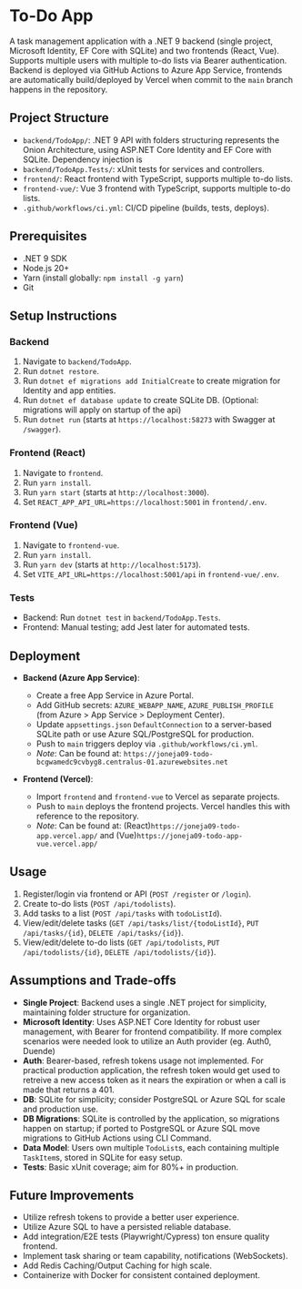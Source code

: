 # To-Do App

A task management application with a .NET 9 backend (single project, Microsoft Identity, EF Core with SQLite) and two frontends (React, Vue). Supports multiple users with multiple to-do lists via Bearer authentication. Backend is deployed via GitHub Actions to Azure App Service, frontends are automatically build/deployed by Vercel when commit to the `main` branch happens in the repository.

## Project Structure

- `backend/TodoApp/`: .NET 9 API with folders structuring represents the Onion Architecture, using ASP.NET Core Identity and EF Core with SQLite. Dependency injection is 
- `backend/TodoApp.Tests/`: xUnit tests for services and controllers.
- `frontend/`: React frontend with TypeScript, supports multiple to-do lists.
- `frontend-vue/`: Vue 3 frontend with TypeScript, supports multiple to-do lists.
- `.github/workflows/ci.yml`: CI/CD pipeline (builds, tests, deploys).

## Prerequisites

- .NET 9 SDK
- Node.js 20+
- Yarn (install globally: `npm install -g yarn`)
- Git

## Setup Instructions

### Backend

1. Navigate to `backend/TodoApp`.
2. Run `dotnet restore`.
3. Run `dotnet ef migrations add InitialCreate` to create migration for Identity and app entities.
4. Run `dotnet ef database update` to create SQLite DB. (Optional: migrations will apply on startup of the api)
5. Run `dotnet run` (starts at `https://localhost:58273` with Swagger at `/swagger`).

### Frontend (React)

1. Navigate to `frontend`.
2. Run `yarn install`.
3. Run `yarn start` (starts at `http://localhost:3000`).
4. Set `REACT_APP_API_URL=https://localhost:5001` in `frontend/.env`.

### Frontend (Vue)

1. Navigate to `frontend-vue`.
2. Run `yarn install`.
3. Run `yarn dev` (starts at `http://localhost:5173`).
4. Set `VITE_API_URL=https://localhost:5001/api` in `frontend-vue/.env`.

### Tests

- Backend: Run `dotnet test` in `backend/TodoApp.Tests`.
- Frontend: Manual testing; add Jest later for automated tests.

## Deployment

- **Backend (Azure App Service)**:
  - Create a free App Service in Azure Portal.
  - Add GitHub secrets: `AZURE_WEBAPP_NAME`, `AZURE_PUBLISH_PROFILE` (from Azure > App Service > Deployment Center).
  - Update `appsettings.json` `DefaultConnection` to a server-based SQLite path or use Azure SQL/PostgreSQL for production.
  - Push to `main` triggers deploy via `.github/workflows/ci.yml`.
  - _Note_: Can be found at: `https://joneja09-todo-bcgwamedc9cvbyg8.centralus-01.azurewebsites.net`

- **Frontend (Vercel)**:
  - Import `frontend` and `frontend-vue` to Vercel as separate projects.
  - Push to `main` deploys the frontend projects.  Vercel handles this with reference to the repository.
  - _Note_: Can be found at: (React)`https://joneja09-todo-app.vercel.app/` and (Vue)`https://joneja09-todo-app-vue.vercel.app/`

## Usage

1. Register/login via frontend or API (`POST /register` or `/login`).
2. Create to-do lists (`POST /api/todolists`).
3. Add tasks to a list (`POST /api/tasks` with `todoListId`).
4. View/edit/delete tasks (`GET /api/tasks/list/{todoListId}`, `PUT /api/tasks/{id}`, `DELETE /api/tasks/{id}`).
5. View/edit/delete to-do lists (`GET /api/todolists`, `PUT /api/todolists/{id}`, `DELETE /api/todolists/{id}`).

## Assumptions and Trade-offs

- **Single Project**: Backend uses a single .NET project for simplicity, maintaining folder structure for organization.
- **Microsoft Identity**: Uses ASP.NET Core Identity for robust user management, with Bearer for frontend compatibility.  If more complex scenarios were needed look to utilize an Auth provider (eg. Auth0, Duende)
- **Auth**: Bearer-based, refresh tokens usage not implemented.  For practical production application, the refresh token would get used to retreive a new access token as it nears the expiration or when a call is made that returns a 401.
- **DB**: SQLite for simplicity; consider PostgreSQL or Azure SQL for scale and production use.
- **DB Migrations**: SQLite is controlled by the application, so migrations happen on startup; if ported to PostgreSQL or Azure SQL move migrations to GitHub Actions using CLI Command.
- **Data Model**: Users own multiple `TodoList`s, each containing multiple `TaskItem`s, stored in SQLite for easy setup.
- **Tests**: Basic xUnit coverage; aim for 80%+ in production.

## Future Improvements
- Utilize refresh tokens to provide a better user experience.
- Utilize Azure SQL to have a persisted reliable database.
- Add integration/E2E tests (Playwright/Cypress) ton ensure quality frontend.
- Implement task sharing or team capability, notifications (WebSockets).
- Add Redis Caching/Output Caching for high scale.
- Containerize with Docker for consistent contained deployment.
